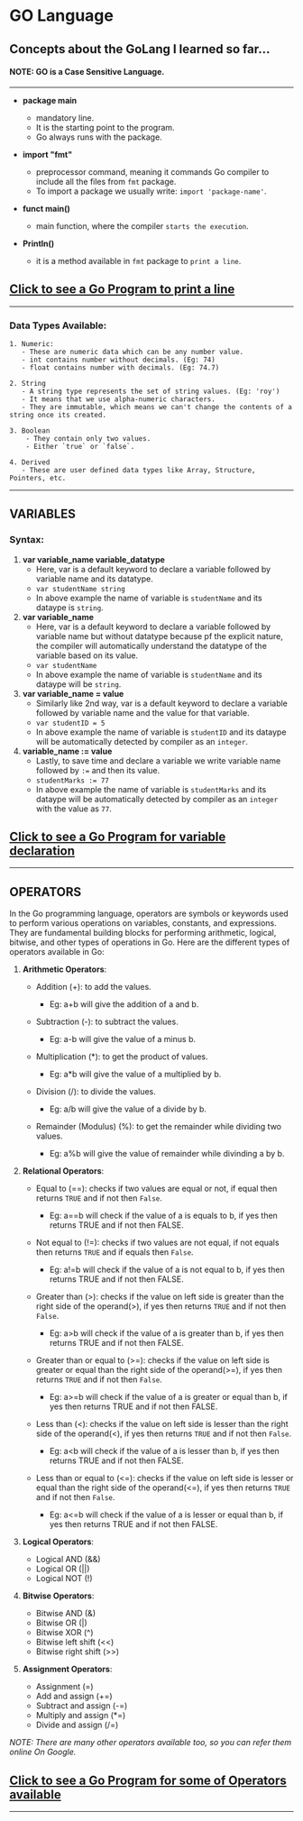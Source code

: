 # GO Language
Concepts about the GoLang I learned so far...
---
#### NOTE: GO is a Case Sensitive Language.
---
- **package main**
  - mandatory line.
  - It is the starting point to the program.
  - Go always runs with the package.

- **import "fmt"**
  - preprocessor command, meaning it commands Go compiler to include all the files from `fmt` package.
  - To import a package we usually write: `import 'package-name'`.

- **funct main()**
  - main function, where the compiler `starts the execution`.

- **Println()**
  - it is a method available in `fmt` package to `print a line`.
 
## [Click to see a Go Program to print a line](https://github.com/RahulRoy-rsp/Go-Language/blob/main/printing.go)
---
### Data Types Available:
    1. Numeric: 
       - These are numeric data which can be any number value.
       - int contains number without decimals. (Eg: 74)
       - float contains number with decimals. (Eg: 74.7)
    
    2. String
       - A string type represents the set of string values. (Eg: 'roy')
       - It means that we use alpha-numeric characters.
       - They are immutable, which means we can't change the contents of a string once its created. 
    
    3. Boolean
        - They contain only two values.
        - Either `true` or `false`. 
    
    4. Derived
       - These are user defined data types like Array, Structure, Pointers, etc.
---
## VARIABLES
### Syntax:
  1. **var variable_name variable_datatype**
      - Here, var is a default keyword to declare a variable followed by variable name and its datatype.
      - `var studentName string`
      - In above example the name of variable is `studentName` and its dataype is `string`.
  2. **var variable_name**
      - Here, var is a default keyword to declare a variable followed by variable name but without datatype because pf the explicit nature, the compiler will automatically understand the datatype of the variable based on its value.
      - `var studentName`
      - In above example the name of variable is `studentName` and its dataype will be `string`.
  3. **var variable_name = value**
      - Similarly like 2nd way, var is a default keyword to declare a variable followed by variable name and the value for that variable.
      - `var studentID = 5`
      - In above example the name of variable is `studentID` and its dataype will be automatically detected by compiler as an `integer`.
  4. **variable_name := value**
      - Lastly, to save time and declare a variable we write variable name followed by `:=` and then its value.
      - `studentMarks := 77`
      - In above example the name of variable is `studentMarks` and its dataype will be automatically detected by compiler as an `integer` with the value as `77`.

## [Click to see a Go Program for variable declaration](https://github.com/RahulRoy-rsp/Go-Language/blob/main/variables.go)
---
## OPERATORS

In the Go programming language, operators are symbols or keywords used to perform various operations on variables, constants, and expressions. They are fundamental building blocks for performing arithmetic, logical, bitwise, and other types of operations in Go. Here are the different types of operators available in Go:

1. **Arithmetic Operators**:
   - Addition (+): to add the values.
     - Eg: a+b will give the addition of a and b.

   - Subtraction (-): to subtract the values.
     - Eg: a-b will give the value of a minus b.

   - Multiplication (*): to get the product of values.
     - Eg: a*b will give the value of a multiplied by b.

   - Division (/): to divide the values.
     - Eg: a/b will give the value of a divide by b.

   - Remainder (Modulus) (%): to get the remainder while dividing two values.
     - Eg: a%b will give the value of remainder while divinding a by b.

3. **Relational Operators**:
   - Equal to (==): checks if two values are equal or not, if equal then returns `TRUE` and if not then `False`.
     - Eg: a==b will check if the value of a is equals to b, if yes then returns TRUE and if not then FALSE.

   - Not equal to (!=): checks if two values are not equal, if not equals then returns `TRUE` and if equals then `False`.
      - Eg: a!=b will check if the value of a is not equal to b, if yes then returns TRUE and if not then FALSE.

   - Greater than (>): checks if the value on left side is greater than the right side of the operand(>), if yes then returns `TRUE` and if not then `False`.
      - Eg: a>b will check if the value of a is greater than b, if yes then returns TRUE and if not then FALSE.

   - Greater than or equal to (>=): checks if the value on left side is greater or equal than the right side of the operand(>=), if yes then returns `TRUE` and if not then `False`.
      - Eg: a>=b will check if the value of a is greater or equal than b, if yes then returns TRUE and if not then FALSE.

   - Less than (<): checks if the value on left side is lesser than the right side of the operand(<), if yes then returns `TRUE` and if not then `False`.
      - Eg: a<b will check if the value of a is lesser than b, if yes then returns TRUE and if not then FALSE.

   - Less than or equal to (<=): checks if the value on left side is lesser or equal than the right side of the operand(<=), if yes then returns `TRUE` and if not then `False`.
      - Eg: a<=b will check if the value of a is lesser or equal than b, if yes then returns TRUE and if not then FALSE.
   
5. **Logical Operators**:
   - Logical AND (&&)
   - Logical OR (||)
   - Logical NOT (!)

6. **Bitwise Operators**:
   - Bitwise AND (&)
   - Bitwise OR (|)
   - Bitwise XOR (^)
   - Bitwise left shift (<<)
   - Bitwise right shift (>>)

7. **Assignment Operators**:
   - Assignment (=)
   - Add and assign (+=)
   - Subtract and assign (-=)
   - Multiply and assign (*=)
   - Divide and assign (/=)

*NOTE: There are many other operators available too, so you can refer them online On Google.*

## [Click to see a Go Program for some of Operators available](https://github.com/RahulRoy-rsp/Go-Language/blob/main/operators.go)
---
